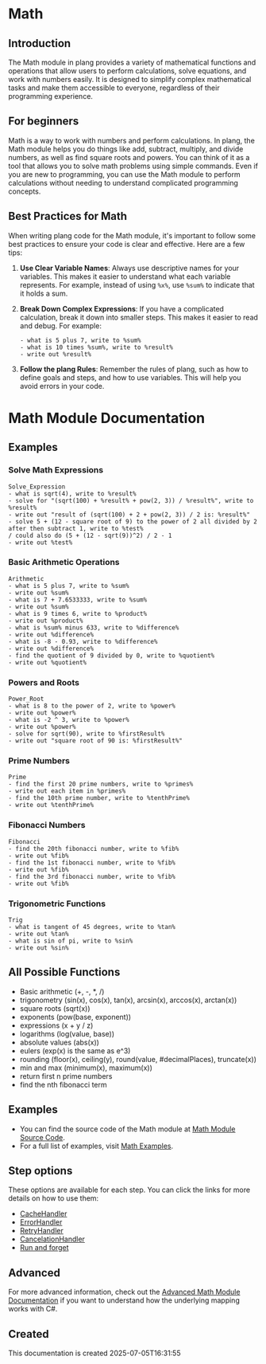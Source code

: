 ﻿# Math

## Introduction
The Math module in plang provides a variety of mathematical functions and operations that allow users to perform calculations, solve equations, and work with numbers easily. It is designed to simplify complex mathematical tasks and make them accessible to everyone, regardless of their programming experience.

## For beginners
Math is a way to work with numbers and perform calculations. In plang, the Math module helps you do things like add, subtract, multiply, and divide numbers, as well as find square roots and powers. You can think of it as a tool that allows you to solve math problems using simple commands. Even if you are new to programming, you can use the Math module to perform calculations without needing to understand complicated programming concepts.

## Best Practices for Math
When writing plang code for the Math module, it's important to follow some best practices to ensure your code is clear and effective. Here are a few tips:

1. **Use Clear Variable Names**: Always use descriptive names for your variables. This makes it easier to understand what each variable represents. For example, instead of using `%x%`, use `%sum%` to indicate that it holds a sum.

2. **Break Down Complex Expressions**: If you have a complicated calculation, break it down into smaller steps. This makes it easier to read and debug. For example:
   ```plang
   - what is 5 plus 7, write to %sum%
   - what is 10 times %sum%, write to %result%
   - write out %result%
   ```

3. **Follow the plang Rules**: Remember the rules of plang, such as how to define goals and steps, and how to use variables. This will help you avoid errors in your code.

# Math Module Documentation

## Examples

### Solve Math Expressions
```PLang
Solve_Expression
- what is sqrt(4), write to %result%
- solve for "(sqrt(100) + %result% + pow(2, 3)) / %result%", write to %result%
- write out "result of (sqrt(100) + 2 + pow(2, 3)) / 2 is: %result%"
- solve 5 + (12 - square root of 9) to the power of 2 all divided by 2 after then subtract 1, write to %test%
/ could also do (5 + (12 - sqrt(9))^2) / 2 - 1
- write out %test%
```

### Basic Arithmetic Operations
```PLang
Arithmetic
- what is 5 plus 7, write to %sum%
- write out %sum%
- what is 7 + 7.6533333, write to %sum%
- write out %sum%
- what is 9 times 6, write to %product%
- write out %product%
- what is %sum% minus 633, write to %difference%
- write out %difference%
- what is -8 - 0.93, write to %difference%
- write out %difference%
- find the quotient of 9 divided by 0, write to %quotient%
- write out %quotient%
```

### Powers and Roots
```PLang
Power_Root
- what is 8 to the power of 2, write to %power%
- write out %power%
- what is -2 ^ 3, write to %power%
- write out %power%
- solve for sqrt(90), write to %firstResult%
- write out "square root of 90 is: %firstResult%"
```

### Prime Numbers
```PLang
Prime
- find the first 20 prime numbers, write to %primes%
- write out each item in %primes%
- find the 10th prime number, write to %tenthPrime%
- write out %tenthPrime%
```

### Fibonacci Numbers
```PLang
Fibonacci
- find the 20th fibonacci number, write to %fib%
- write out %fib%
- find the 1st fibonacci number, write to %fib%
- write out %fib%
- find the 3rd fibonacci number, write to %fib%
- write out %fib%
```

### Trigonometric Functions
```PLang
Trig
- what is tangent of 45 degrees, write to %tan%
- write out %tan%
- what is sin of pi, write to %sin%
- write out %sin%
```

## All Possible Functions
- Basic arithmetic (+, -, *, /)
- trigonometry (sin(x), cos(x), tan(x), arcsin(x), arccos(x), arctan(x))
- square roots (sqrt(x))
- exponents (pow(base, exponent))
- expressions (x + y / z)
- logarithms (log(value, base))
- absolute values (abs(x))
- eulers (exp(x) is the same as e^3)
- rounding (floor(x), ceiling(y), round(value, #decimalPlaces), truncate(x))
- min and max (minimum(x), maximum(x))
- return first n prime numbers
- find the nth fibonacci term

## Examples
- You can find the source code of the Math module at [Math Module Source Code](https://github.com/PLangHQ/plang/blob/main/PLang/Modules/Math/Program.cs).
- For a full list of examples, visit [Math Examples](https://github.com/PLangHQ/plang/tree/main/Tests/Math).

## Step options
These options are available for each step. You can click the links for more details on how to use them:
- [CacheHandler](./modules/handlers/CachingHandler.md)
- [ErrorHandler](./modules/handlers/ErrorHandler.md)
- [RetryHandler](./modules/handlers/RetryHandler.md)
- [CancelationHandler](./moduels/CancelationHandler.md)
- [Run and forget](./moduels/RunAndForget.md)

## Advanced
For more advanced information, check out the [Advanced Math Module Documentation](./PLang.Modules.MathModule_advanced.md) if you want to understand how the underlying mapping works with C#.

## Created
This documentation is created 2025-07-05T16:31:55